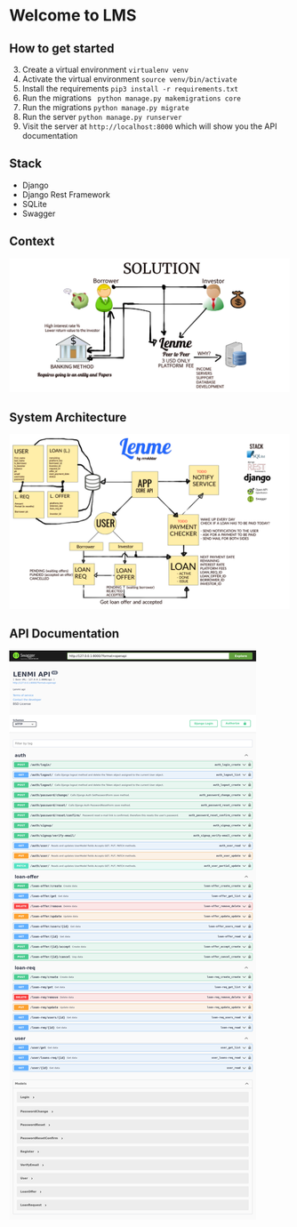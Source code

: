 # Welcome to LMS

## How to get started
3. Create a virtual environment ```virtualenv venv```
4. Activate the virtual environment ```source venv/bin/activate```
5. Install the requirements ```pip3 install -r requirements.txt```
6. Run the migrations ``` python manage.py makemigrations core```
6. Run the migrations ```python manage.py migrate```
8. Run the server ```python manage.py runserver```
9. Visit the server at ```http://localhost:8000``` which will show you the API documentation

## Stack
- Django
- Django Rest Framework
- SQLite
- Swagger

## Context

![context](./assets/context.jpeg)


## System Architecture
![architecture](./assets/architecture.jpeg)

## API Documentation
![api](./assets/api.png)